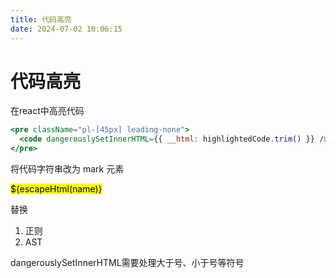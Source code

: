 ```yaml
---
title: 代码高亮
date: 2024-07-02 10:06:15
---
```

# 代码高亮

在react中高亮代码

```jsx
<pre className="pl-[45px] leading-none">
  <code dangerouslySetInnerHTML={{ __html: highlightedCode.trim() }} />
</pre>
```

将代码字符串改为 mark 元素

<mark style="${style}">${escapeHtml(name)}</mark>

替换
1. 正则
2. AST

dangerouslySetInnerHTML需要处理大于号、小于号等符号


